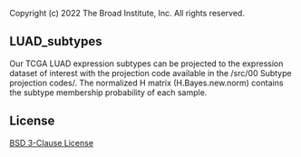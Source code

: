 Copyright (c) 2022 The Broad Institute, Inc. All rights reserved.

## LUAD_subtypes

Our TCGA LUAD expression subtypes can be projected to the expression dataset of interest with the projection code available in the /src/00 Subtype projection codes/. The normalized H matrix (H.Bayes.new.norm) contains the subtype membership probability of each sample. 

## License
[BSD 3-Clause License](https://github.com/getzlab/bladder_cancer_classifier/blob/master/LICENSE)
